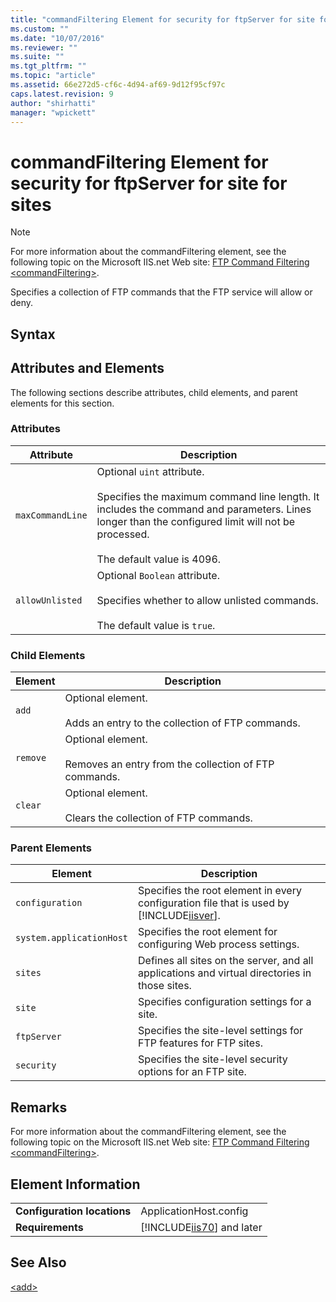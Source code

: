 ```yaml
---
title: "commandFiltering Element for security for ftpServer for site for sites | Microsoft Docs"
ms.custom: ""
ms.date: "10/07/2016"
ms.reviewer: ""
ms.suite: ""
ms.tgt_pltfrm: ""
ms.topic: "article"
ms.assetid: 66e272d5-cf6c-4d94-af69-9d12f95cf97c
caps.latest.revision: 9
author: "shirhatti"
manager: "wpickett"
---
```

# commandFiltering Element for security for ftpServer for site for sites
> [!NOTE]
>  For more information about the commandFiltering element, see the following topic on the Microsoft IIS.net Web site: [FTP Command Filtering \<commandFiltering>](http://www.iis.net/ConfigReference/system.applicationHost/sites/site/ftpServer/security/commandFiltering).  
  
 Specifies a collection of FTP commands that the FTP service will allow or deny.  
  
## Syntax  
  
## Attributes and Elements  
 The following sections describe attributes, child elements, and parent elements for this section.  
  
### Attributes  
  
|Attribute|Description|  
|---------------|-----------------|  
|`maxCommandLine`|Optional `uint` attribute.<br /><br /> Specifies the maximum command line length. It includes the command and parameters. Lines longer than the configured limit will not be processed.<br /><br /> The default value is 4096.|  
|`allowUnlisted`|Optional `Boolean` attribute.<br /><br /> Specifies whether to allow unlisted commands.<br /><br /> The default value is `true`.|  
  
### Child Elements  
  
|Element|Description|  
|-------------|-----------------|  
|`add`|Optional element.<br /><br /> Adds an entry to the collection of FTP commands.|  
|`remove`|Optional element.<br /><br /> Removes an entry from the collection of FTP commands.|  
|`clear`|Optional element.<br /><br /> Clears the collection of FTP commands.|  
  
### Parent Elements  
  
|Element|Description|  
|-------------|-----------------|  
|`configuration`|Specifies the root element in every configuration file that is used by [!INCLUDE[iisver](../../reference/admin/includes/iisver-md.md)].|  
|`system.applicationHost`|Specifies the root element for configuring Web process settings.|  
|`sites`|Defines all sites on the server, and all applications and virtual directories in those sites.|  
|`site`|Specifies configuration settings for a site.|  
|`ftpServer`|Specifies the site-level settings for FTP features for FTP sites.|  
|`security`|Specifies the site-level security options for an FTP site.|  
  
## Remarks  
 For more information about the commandFiltering element, see the following topic on the Microsoft IIS.net Web site: [FTP Command Filtering \<commandFiltering>](http://www.iis.net/ConfigReference/system.applicationHost/sites/site/ftpServer/security/commandFiltering).  
  
## Element Information  
  
|||  
|-|-|  
|**Configuration locations**|ApplicationHost.config|  
|**Requirements**|[!INCLUDE[iis70](../../reference/admin/includes/iis70-md.md)] and later|  
  
## See Also  
 [\<add>](../../reference/admin/add-element-for-commandfiltering-for-security-for-ftpserver-for-site-for-sites.md)